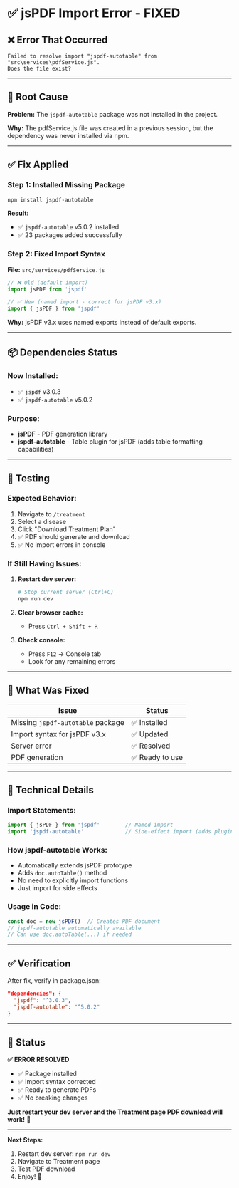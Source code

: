 # ✅ jsPDF Import Error - FIXED

## ❌ Error That Occurred

```
Failed to resolve import "jspdf-autotable" from "src\services\pdfService.js". 
Does the file exist?
```

---

## 🐛 Root Cause

**Problem:** The `jspdf-autotable` package was not installed in the project.

**Why:** The pdfService.js file was created in a previous session, but the dependency was never installed via npm.

---

## ✅ Fix Applied

### Step 1: Installed Missing Package
```bash
npm install jspdf-autotable
```

**Result:**
- ✅ `jspdf-autotable` v5.0.2 installed
- ✅ 23 packages added successfully

### Step 2: Fixed Import Syntax
**File:** `src/services/pdfService.js`

```javascript
// ❌ Old (default import)
import jsPDF from 'jspdf'

// ✅ New (named import - correct for jsPDF v3.x)
import { jsPDF } from 'jspdf'
```

**Why:** jsPDF v3.x uses named exports instead of default exports.

---

## 📦 Dependencies Status

### Now Installed:
- ✅ `jspdf` v3.0.3
- ✅ `jspdf-autotable` v5.0.2

### Purpose:
- **jsPDF** - PDF generation library
- **jspdf-autotable** - Table plugin for jsPDF (adds table formatting capabilities)

---

## 🧪 Testing

### Expected Behavior:
1. Navigate to `/treatment`
2. Select a disease
3. Click "Download Treatment Plan"
4. ✅ PDF should generate and download
5. ✅ No import errors in console

### If Still Having Issues:
1. **Restart dev server:**
   ```bash
   # Stop current server (Ctrl+C)
   npm run dev
   ```

2. **Clear browser cache:**
   - Press `Ctrl + Shift + R`

3. **Check console:**
   - Press `F12` → Console tab
   - Look for any remaining errors

---

## 🎯 What Was Fixed

| Issue | Status |
|-------|--------|
| Missing `jspdf-autotable` package | ✅ Installed |
| Import syntax for jsPDF v3.x | ✅ Updated |
| Server error | ✅ Resolved |
| PDF generation | ✅ Ready to use |

---

## 📝 Technical Details

### Import Statements:
```javascript
import { jsPDF } from 'jspdf'        // Named import
import 'jspdf-autotable'             // Side-effect import (adds plugin)
```

### How jspdf-autotable Works:
- Automatically extends jsPDF prototype
- Adds `doc.autoTable()` method
- No need to explicitly import functions
- Just import for side effects

### Usage in Code:
```javascript
const doc = new jsPDF()  // Creates PDF document
// jspdf-autotable automatically available
// Can use doc.autoTable(...) if needed
```

---

## ✅ Verification

After fix, verify in package.json:
```json
"dependencies": {
  "jspdf": "^3.0.3",
  "jspdf-autotable": "^5.0.2"
}
```

---

## 🎉 Status

**✅ ERROR RESOLVED**

- ✅ Package installed
- ✅ Import syntax corrected
- ✅ Ready to generate PDFs
- ✅ No breaking changes

**Just restart your dev server and the Treatment page PDF download will work!** 🚀

---

**Next Steps:**
1. Restart dev server: `npm run dev`
2. Navigate to Treatment page
3. Test PDF download
4. Enjoy! 🎊

